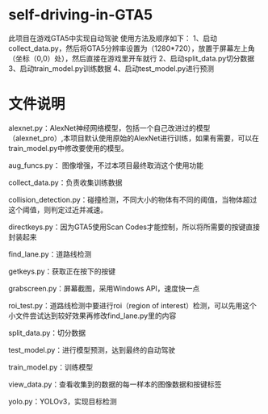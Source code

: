 # self-driving-in-GTA5
此项目在游戏GTA5中实现自动驾驶 使用方法及顺序如下： 1、启动collect_data.py，然后将GTA5分辨率设置为（1280*720），放置于屏幕左上角（坐标（0,0）处），然后直接在游戏里开车就行 2、启动split_data.py切分数据 3、启动train_model.py训练数据 4、启动test_model.py进行预测

# 文件说明
alexnet.py：AlexNet神经网络模型，包括一个自己改进过的模型（alexnet_pro）,本项目默认使用原始的AlexNet进行训练，如果有需要，可以在train_model.py中修改要使用的模型。

aug_funcs.py： 图像增强，不过本项目最终取消这个使用功能

collect_data.py：负责收集训练数据

collision_detection.py：碰撞检测，不同大小的物体有不同的阈值，当物体超过这个阈值，则判定过近并减速。

directkeys.py：因为GTA5使用Scan Codes才能控制，所以将所需要的按键直接封装起来

find_lane.py：道路线检测

getkeys.py：获取正在按下的按键

grabscreen.py：屏幕截图，采用Windows API，速度快一点

roi_test.py：道路线检测中要进行roi（region of interest）检测，可以先用这个小文件尝试达到较好效果再修改find_lane.py里的内容

split_data.py：切分数据

test_model.py：进行模型预测，达到最终的自动驾驶

train_model.py：训练模型

view_data.py：查看收集到的数据的每一样本的图像数据和按键标签

yolo.py：YOLOv3，实现目标检测
